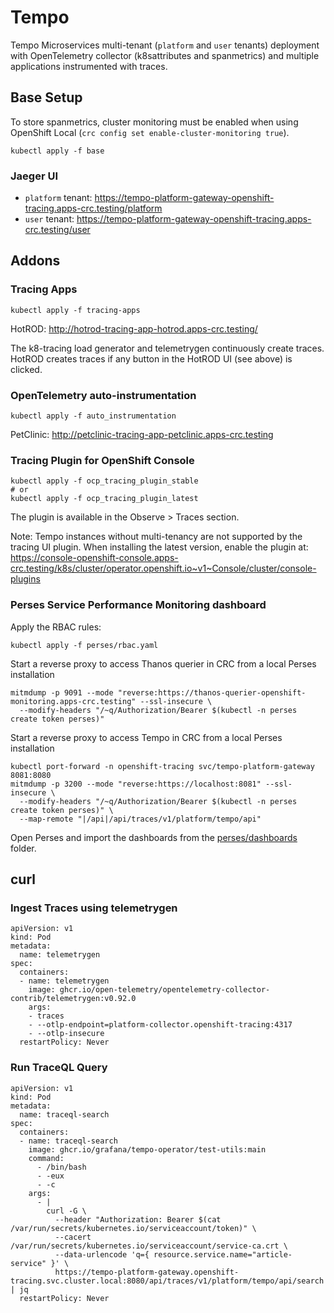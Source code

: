 # Tempo
Tempo Microservices multi-tenant (`platform` and `user` tenants) deployment with OpenTelemetry collector (k8sattributes and spanmetrics) and multiple applications instrumented with traces.

## Base Setup
To store spanmetrics, cluster monitoring must be enabled when using OpenShift Local (`crc config set enable-cluster-monitoring true`).

```
kubectl apply -f base
```

### Jaeger UI
* `platform` tenant: https://tempo-platform-gateway-openshift-tracing.apps-crc.testing/platform
* `user` tenant: https://tempo-platform-gateway-openshift-tracing.apps-crc.testing/user

## Addons
### Tracing Apps
```
kubectl apply -f tracing-apps
```

HotROD: http://hotrod-tracing-app-hotrod.apps-crc.testing/

The k8-tracing load generator and telemetrygen continuously create traces.
HotROD creates traces if any button in the HotROD UI (see above) is clicked.

### OpenTelemetry auto-instrumentation
```
kubectl apply -f auto_instrumentation
```

PetClinic: http://petclinic-tracing-app-petclinic.apps-crc.testing

### Tracing Plugin for OpenShift Console
```
kubectl apply -f ocp_tracing_plugin_stable
# or
kubectl apply -f ocp_tracing_plugin_latest
```

The plugin is available in the Observe > Traces section.

Note: Tempo instances without multi-tenancy are not supported by the tracing UI plugin. When installing the latest version, enable the plugin at: https://console-openshift-console.apps-crc.testing/k8s/cluster/operator.openshift.io~v1~Console/cluster/console-plugins

### Perses Service Performance Monitoring dashboard
Apply the RBAC rules:
```
kubectl apply -f perses/rbac.yaml
```

Start a reverse proxy to access Thanos querier in CRC from a local Perses installation
```
mitmdump -p 9091 --mode "reverse:https://thanos-querier-openshift-monitoring.apps-crc.testing" --ssl-insecure \
  --modify-headers "/~q/Authorization/Bearer $(kubectl -n perses create token perses)"
```

Start a reverse proxy to access Tempo in CRC from a local Perses installation
```
kubectl port-forward -n openshift-tracing svc/tempo-platform-gateway 8081:8080
mitmdump -p 3200 --mode "reverse:https://localhost:8081" --ssl-insecure \
  --modify-headers "/~q/Authorization/Bearer $(kubectl -n perses create token perses)" \
  --map-remote "|/api|/api/traces/v1/platform/tempo/api"
```

Open Perses and import the dashboards from the [perses/dashboards](perses/dashboards) folder.

## curl
### Ingest Traces using telemetrygen
```
apiVersion: v1
kind: Pod
metadata:
  name: telemetrygen
spec:
  containers:
  - name: telemetrygen
    image: ghcr.io/open-telemetry/opentelemetry-collector-contrib/telemetrygen:v0.92.0
    args:
    - traces
    - --otlp-endpoint=platform-collector.openshift-tracing:4317
    - --otlp-insecure
  restartPolicy: Never
```

### Run TraceQL Query
```
apiVersion: v1
kind: Pod
metadata:
  name: traceql-search
spec:
  containers:
  - name: traceql-search
    image: ghcr.io/grafana/tempo-operator/test-utils:main
    command:
      - /bin/bash
      - -eux
      - -c
    args:
      - |
        curl -G \
          --header "Authorization: Bearer $(cat /var/run/secrets/kubernetes.io/serviceaccount/token)" \
          --cacert /var/run/secrets/kubernetes.io/serviceaccount/service-ca.crt \
          --data-urlencode 'q={ resource.service.name="article-service" }' \
          https://tempo-platform-gateway.openshift-tracing.svc.cluster.local:8080/api/traces/v1/platform/tempo/api/search | jq
  restartPolicy: Never
```
